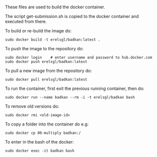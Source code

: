 These files are used to build the docker container.

The script get-submission.sh is copied to the docker 
container and executed from there.

To build or re-build the image do:

    sudo docker build -t erelsgl/badkan:latest .
    
To push the image to the repository do:

    sudo docker login    # enter username and password to hub.docker.com
    sudo docker push erelsgl/badkan:latest

To pull a new image from the repository do:

    sudo docker pull erelsgl/badkan:latest

To run the container, first exit the previous running container, then do:

    sudo docker run --name badkan --rm -i -t erelsgl/badkan bash

To remove old versions do:

    sudo docker rmi <old-image-id> 

To copy a folder into the container do e.g:

    sudo docker cp 00-multiply badkan:/

To enter in the bash of the docker:

    sudo docker exec -it badkan bash

